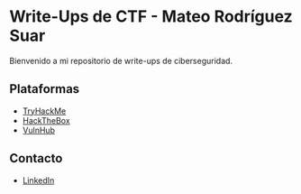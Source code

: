 # Write-Ups de CTF - Mateo Rodríguez Suar

Bienvenido a mi repositorio de write-ups de ciberseguridad.

## Plataformas

- [TryHackMe](./TryHackMe)
- [HackTheBox](./HackTheBox)
- [VulnHub](./VulnHub)
  
## Contacto

- [LinkedIn](https://www.linkedin.com/in/mateo-rodr%C3%ADguez-suar-202695249/)
